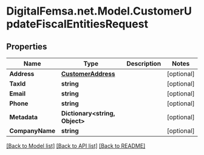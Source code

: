 # DigitalFemsa.net.Model.CustomerUpdateFiscalEntitiesRequest

## Properties

Name | Type | Description | Notes
------------ | ------------- | ------------- | -------------
**Address** | [**CustomerAddress**](CustomerAddress.md) |  | [optional] 
**TaxId** | **string** |  | [optional] 
**Email** | **string** |  | [optional] 
**Phone** | **string** |  | [optional] 
**Metadata** | **Dictionary&lt;string, Object&gt;** |  | [optional] 
**CompanyName** | **string** |  | [optional] 

[[Back to Model list]](../README.md#documentation-for-models) [[Back to API list]](../README.md#documentation-for-api-endpoints) [[Back to README]](../README.md)

